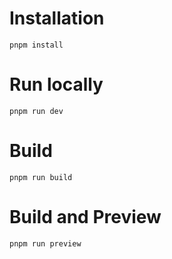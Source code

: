 # Installation

```
pnpm install
```

# Run locally

```
pnpm run dev
```

# Build

```
pnpm run build
```

# Build and Preview

```
pnpm run preview
```
